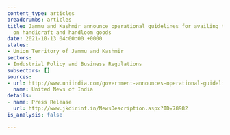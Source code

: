 ```yaml
---
content_type: articles
breadcrumbs: articles
title: Jammu and Kashmir announce operational guidelines for availing the export subsidy
  on handicraft and handloom goods
date: 2021-10-13 04:00:00 +0000
states:
- Union Territory of Jammu and Kashmir
sectors:
- Industrial Policy and Business Regulations
subsectors: []
sources:
- url: http://www.uniindia.com/government-announces-operational-guidelines-to-avail-export-subsidy-in-jk/north/news/2535709.html
  name: United News of India
details:
- name: Press Release
  url: http://www.jkdirinf.in/NewsDescription.aspx?ID=78982
is_analysis: false

---
```

